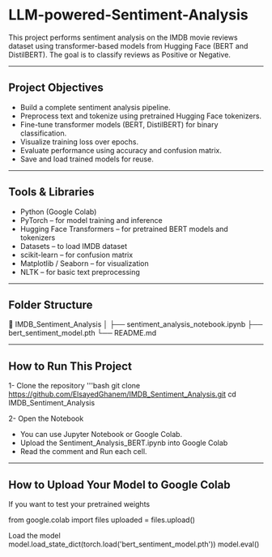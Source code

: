 # LLM-powered-Sentiment-Analysis

This project performs sentiment analysis on the IMDB movie reviews dataset using transformer-based models from Hugging Face (BERT and DistilBERT). The goal is to classify reviews as Positive or Negative.

---
## Project Objectives
- Build a complete sentiment analysis pipeline.
- Preprocess text and tokenize using pretrained Hugging Face tokenizers.
- Fine-tune transformer models (BERT, DistilBERT) for binary classification.
- Visualize training loss over epochs.
- Evaluate performance using accuracy and confusion matrix.
- Save and load trained models for reuse.
---
##  Tools & Libraries
- Python (Google Colab)
- PyTorch – for model training and inference
- Hugging Face Transformers – for pretrained BERT models and tokenizers
- Datasets – to load IMDB dataset
- scikit-learn – for confusion matrix
- Matplotlib / Seaborn – for visualization
- NLTK – for basic text preprocessing
---
##   Folder Structure
📂 IMDB_Sentiment_Analysis
│
├── sentiment_analysis_notebook.ipynb
├── bert_sentiment_model.pth
└── README.md

---
##   How to Run This Project
1-  Clone the repository
'''bash
git clone https://github.com/ElsayedGhanem/IMDB_Sentiment_Analysis.git
cd IMDB_Sentiment_Analysis

2- Open the Notebook
- You can use Jupyter Notebook or Google Colab.
- Upload the Sentiment_Analysis_BERT.ipynb into Google Colab
- Read the comment and Run each cell.

---
##   How to Upload Your Model to Google Colab

If you want to test your pretrained weights

from google.colab import files
uploaded = files.upload()

Load the model
model.load_state_dict(torch.load('bert_sentiment_model.pth'))
model.eval()



